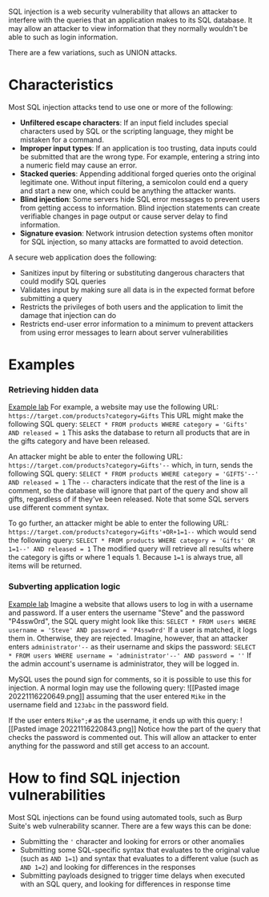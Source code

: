 SQL injection is a web security vulnerability that allows an attacker to interfere with the queries that an application makes to its SQL database. It may allow an attacker to view information that they normally wouldn't be able to such as login information.

There are a few variations, such as UNION attacks.

# Characteristics
Most SQL injection attacks tend to use one or more of the following:
- **Unfiltered escape characters**: If an input field includes special characters used by SQL or the scripting language, they might be mistaken for a command.
- **Improper input types**: If an application is too trusting, data inputs could be submitted that are the wrong type. For example, entering a string into a numeric field may cause an error.
- **Stacked queries**: Appending additional forged queries onto the original legitimate one. Without input filtering, a semicolon could end a query and start a new one, which could be anything the attacker wants.
- **Blind injection**: Some servers hide SQL error messages to prevent users from getting access to information. Blind injection statements can create verifiable changes in page output or cause server delay to find information.
- **Signature evasion**: Network intrusion detection systems often monitor for SQL injection, so many attacks are formatted to avoid detection.


A secure web application does the following:
- Sanitizes input by filtering or substituting dangerous characters that could modify SQL queries
- Validates input by making sure all data is in the expected format before submitting a query
- Restricts the privileges of both users and the application to limit the damage that injection can do
- Restricts end-user error information to a minimum to prevent attackers from using error messages to learn about server vulnerabilities


# Examples
### Retrieving hidden data
[Example lab](https://portswigger.net/web-security/sql-injection/lab-retrieve-hidden-data)
For example, a website may use the following URL:
`https://target.com/products?category=Gifts`
This URL might make the following SQL query:
`SELECT * FROM products WHERE category = 'Gifts' AND released = 1`
This asks the database to return all products that are in the gifts category and have been released.

An attacker might be able to enter the following URL:
`https://target.com/products?category=Gifts'--`
which, in turn, sends the following SQL query:
`SELECT * FROM products WHERE category = 'GIFTS'--' AND released = 1`
The `--` characters indicate that the rest of the line is a comment, so the database will ignore that part of the query and show all gifts, regardless of if they've been released. Note that some SQL servers use different comment syntax.

To go further, an attacker might be able to enter the following URL:
`https://target.com/products?category=Gifts'+OR+1=1--`
which would send the following query:
`SELECT * FROM products WHERE category = 'Gifts' OR 1=1--' AND released = 1`
The modified query will retrieve all results where the category is gifts or where 1 equals 1. Because `1=1` is always true, all items will be returned.

### Subverting application logic
[Example lab](https://portswigger.net/web-security/sql-injection/lab-login-bypass)
Imagine a website that allows users to log in with a username and password. If a user enters the username "Steve" and the password "P4ssw0rd", the SQL query might look like this:
`SELECT * FROM users WHERE username = 'Steve' AND password = 'P4ssw0rd'`
If a user is matched, it logs them in. Otherwise, they are rejected. Imagine, however, that an attacker enters `administrator'--` as their username and skips the password:
`SELECT * FROM users WHERE username = 'administrator'--' AND password = ''`
If the admin account's username is administrator, they will be logged in.


MySQL uses the pound sign for comments, so it is possible to use this for injection. A normal login may use the following query:
![[Pasted image 20221116220649.png]]
assuming that the user entered `Mike` in the username field and `123abc` in the password field.

If the user enters `Mike";#` as the username, it ends up with this query:
![[Pasted image 20221116220843.png]]
Notice how the part of the query that checks the password is commented out. This will allow an attacker to enter anything for the password and still get access to an account.

# How to find SQL injection vulnerabilities
Most SQL injections can be found using automated tools, such as Burp Suite's web vulnerability scanner. There are a few ways this can be done:
- Submitting the `'` character and looking for errors or other anomalies
- Submitting some SQL-specific syntax that evaluates to the original value (such as `AND 1=1`) and syntax that evaluates to a different value (such as `AND 1=2`) and looking for differences in the responses
- Submitting payloads designed to trigger time delays when executed with an SQL query, and looking for differences in response time
